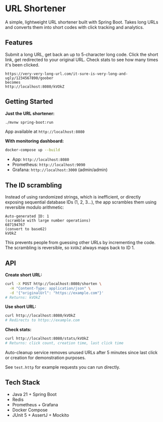 # URL Shortener

A simple, lightweight URL shortener built with Spring Boot. Takes long URLs and converts them into short codes with
click tracking and analytics.

## Features

Submit a long URL, get back an up to 5-character long code. Click the short link, get redirected to your original URL.
Check stats to see how many times it's been clicked.

```
https://very-very-long-url.com/it-sure-is-very-long-and-ugly/1234567890/goober 
becomes 
http://localhost:8080/kVOkZ
```

## Getting Started

**Just the URL shortener:**

```bash
./mvnw spring-boot:run
```

App available at `http://localhost:8080`

**With monitoring dashboard:**

```bash
docker-compose up --build
```

- App: `http://localhost:8080`
- Prometheus: `http://localhost:9090`
- Grafana: `http://localhost:3000` (admin/admin)

## The ID scrambling

Instead of using randomized strings, which is inefficient, or directly exposing sequential database IDs (1, 2, 3...), the app
scrambles them using reversible modulo arithmetic:

```
Auto-generated ID: 1 
(scramble with large number operations)
687194767
(convert to base62)
kVOkZ
```

This prevents people from guessing other URLs by incrementing the code. The scrambling is reversible, so `kVOkZ` always
maps back to ID 1.

## API

**Create short URL:**

```bash
curl -X POST http://localhost:8080/shorten \
  -H "Content-Type: application/json" \
  -d '{"originalUrl": "https://example.com"}'
# Returns: kVOkZ
```

**Use short URL:**

```bash
curl http://localhost:8080/kVOkZ
# Redirects to https://example.com
```

**Check stats:**

```bash
curl http://localhost:8080/stats/kVOkZ
# Returns: click count, creation time, last click time
```

Auto-cleanup service removes unused URLs after 5 minutes since last click or creation for demonstration purposes.

See `test.http` for example requests you can run directly.

## Tech Stack

- Java 21 + Spring Boot
- Redis
- Prometheus + Grafana
- Docker Compose
- JUnit 5 + AssertJ + Mockito